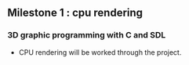 ## Milestone 1 : cpu rendering
### 3D graphic programming with C and SDL 

- CPU rendering will be worked through the project.